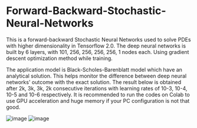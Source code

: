 # Forward-Backward-Stochastic-Neural-Networks
This is a forward-backward Stochastic Neural Networks used to solve PDEs with higher dimensionality in Tensorflow 2.0.
The deep neural networks is built by 6 layers, with 101, 256, 256, 256, 256, 1 nodes each. Using gradient descent optimization method while training.

The application model is Black-Scholes-Barenblatt model which have an analytical solution. This helps monitor the difference between deep neural networks' outcome with the exact solution.
The result below is obtained after 2k, 3k, 3k, 2k consecutive iterations with learning rates of 10-3, 10-4, 10-5 and 10-6 respectively.
It is recommended to run the codes on Colab to use GPU acceleration and huge memory if your PC configuration is not that good.

![image](https://user-images.githubusercontent.com/71861810/114291681-568f5b80-9a57-11eb-8675-3a24738455fd.png)
![image](https://user-images.githubusercontent.com/71861810/114291851-a4589380-9a58-11eb-83cb-9ba8ad25dd34.png)


